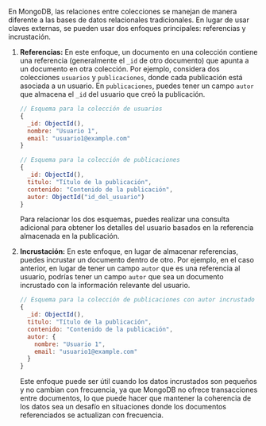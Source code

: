 En MongoDB, las relaciones entre colecciones se manejan de manera diferente a las bases de datos relacionales tradicionales. En lugar de usar claves externas, se pueden usar dos enfoques principales: referencias y incrustación.

1. **Referencias:** En este enfoque, un documento en una colección contiene una referencia (generalmente el `_id` de otro documento) que apunta a un documento en otra colección. Por ejemplo, considera dos colecciones `usuarios` y `publicaciones`, donde cada publicación está asociada a un usuario. En `publicaciones`, puedes tener un campo `autor` que almacena el `_id` del usuario que creó la publicación.

   ```javascript
   // Esquema para la colección de usuarios
   {
     _id: ObjectId(),
     nombre: "Usuario 1",
     email: "usuario1@example.com"
   }

   // Esquema para la colección de publicaciones
   {
     _id: ObjectId(),
     titulo: "Título de la publicación",
     contenido: "Contenido de la publicación",
     autor: ObjectId("id_del_usuario")
   }
   ```

   Para relacionar los dos esquemas, puedes realizar una consulta adicional para obtener los detalles del usuario basados en la referencia almacenada en la publicación.

2. **Incrustación:** En este enfoque, en lugar de almacenar referencias, puedes incrustar un documento dentro de otro. Por ejemplo, en el caso anterior, en lugar de tener un campo `autor` que es una referencia al usuario, podrías tener un campo `autor` que sea un documento incrustado con la información relevante del usuario.

   ```javascript
   // Esquema para la colección de publicaciones con autor incrustado
   {
     _id: ObjectId(),
     titulo: "Título de la publicación",
     contenido: "Contenido de la publicación",
     autor: {
       nombre: "Usuario 1",
       email: "usuario1@example.com"
     }
   }
   ```

   Este enfoque puede ser útil cuando los datos incrustados son pequeños y no cambian con frecuencia, ya que MongoDB no ofrece transacciones entre documentos, lo que puede hacer que mantener la coherencia de los datos sea un desafío en situaciones donde los documentos referenciados se actualizan con frecuencia.